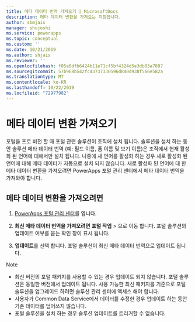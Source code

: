 ```yaml
---
title: 메타 데이터 번역 가져오기 | MicrosoftDocs
description: 메타 데이터 변환을 가져오는 지침입니다.
author: sbmjais
manager: shujoshi
ms.service: powerapps
ms.topic: conceptual
ms.custom: ''
ms.date: 10/21/2019
ms.author: shjais
ms.reviewer: ''
ms.openlocfilehash: f05a0dfb6424b11e71cf5bf4324d5e3db03a7897
ms.sourcegitcommit: 57b968b542fc43737330596d840d938f566e582a
ms.translationtype: MT
ms.contentlocale: ko-KR
ms.lasthandoff: 10/22/2019
ms.locfileid: "72977982"
---
```

# <a name="import-metadata-translation"></a>메타 데이터 변환 가져오기

포털을 프로 비전 할 때 포털 관련 솔루션이 조직에 설치 됩니다. 솔루션을 설치 하는 동안 솔루션 메타 데이터 번역 (예: 필드 이름, 폼 이름 및 보기 이름)은 조직에서 현재 활성화 된 언어에 대해서만 설치 됩니다. 나중에 새 언어를 활성화 하는 경우 새로 활성화 된 언어에 대해 메타 데이터가 자동으로 설치 되지 않습니다. 새로 활성화 된 언어에 대 한 메타 데이터 변환을 가져오려면 PowerApps 포털 관리 센터에서 메타 데이터 번역을 가져와야 합니다.

## <a name="to-import-metadata-translation"></a>메타 데이터 변환을 가져오려면

1.  [PowerApps 포털 관리 센터](admin-overview.md)를 엽니다.

2.  **최신 메타 데이터 번역을 가져오려면** **포털 작업** > 으로 이동 합니다. 포털 솔루션의 업데이트 여부를 묻는 확인 창이 표시 됩니다.

3.  **업데이트**를 선택 합니다. 포털 솔루션이 최신 메타 데이터 번역으로 업데이트 됩니다.

> [!Note]
> - 최신 버전의 포털 패키지를 사용할 수 있는 경우 업데이트 되지 않습니다. 포털 솔루션은 동일한 버전에서 업데이트 됩니다. 사용 가능한 최신 패키지를 기준으로 포털 솔루션을 업그레이드 하려면 솔루션 관리 센터에 액세스 해야 합니다.
> - 사용자가 Common Data Service에서 데이터를 수정한 경우 업데이트 하는 동안 기존 데이터를 덮어쓰지 않습니다.
> - 포털 솔루션을 설치 하는 경우 솔루션 업데이트를 트리거할 수 없습니다.